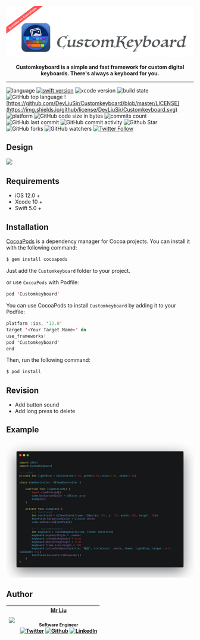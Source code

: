 ![](https://github.com/ChinaHackers/Customkeyboard/raw/master/Design/Customkeyboard.png)
<p align="center"> <b> Customkeyboard is a simple and fast framework for custom digital keyboards. There's always a keyboard for you. </b></p> 


---
![language](https://img.shields.io/badge/language-swift-orange.svg)
[![swift version](https://img.shields.io/badge/swift-5.1+-blue.svg?style=flat)](https://developer.apple.com/swift/)
![xcode version](https://img.shields.io/badge/xcode-11.2+-red.svg)
![build state](https://img.shields.io/badge/build-passing-brightgreen)
![GitHub top language](https://img.shields.io/github/languages/top/DevLiuSir/Customkeyboard?color=blueviolet)
![https://github.com/DevLiuSir/Customkeyboard/blob/master/LICENSE](https://img.shields.io/github/license/DevLiuSir/Customkeyboard.svg)
![platform](https://img.shields.io/badge/platform-ios-lightgrey.svg)
![GitHub code size in bytes](https://img.shields.io/github/languages/code-size/DevLiuSir/Customkeyboard?color=ff69b4&label=codeSize)
![commits count](https://badgen.net/github/commits/DevLiuSir/Customkeyboard)
![GitHub last commit](https://img.shields.io/github/last-commit/DevLiuSir/Customkeyboard)
![GitHub commit activity](https://img.shields.io/github/commit-activity/m/DevLiuSir/Customkeyboard)
![Github Star](https://img.shields.io/github/stars/DevLiuSir/Customkeyboard.svg?style=social&label=Star)
![GitHub forks](https://img.shields.io/github/forks/DevLiuSir/Customkeyboard?style=social)
![GitHub watchers](https://img.shields.io/github/watchers/DevLiuSir/Customkeyboard?style=social)
[![Twitter Follow](https://img.shields.io/twitter/follow/LiuChuan_.svg?style=social)](https://twitter.com/LiuChuan_)




## Design

![](https://github.com/ChinaHackers/Customkeyboard/raw/master/Design/Showcase.gif)


## Requirements
- iOS 12.0 +
- Xcode 10 +
- Swift 5.0 +

## Installation

[CocoaPods](http://cocoapods.org/) is a dependency manager for Cocoa projects. You can install it with the following command:

```swift
$ gem install cocoapods
```


Just add the `Customkeyboard` folder to your project.

or use `CocoaPods` with Podfile:

```swift
pod 'Customkeyboard'
```

You can use CocoaPods to install `Customkeyboard` by adding it to your Podfile:


```swift
platform :ios, '12.0'
target '<Your Target Name>' do
use_frameworks!
pod 'Customkeyboard'
end
```



Then, run the following command:

```swift
$ pod install
```

## Revision
-  Add button sound
-  Add long press to delete


## Example
![](https://github.com/ChinaHackers/Customkeyboard/raw/master/Design/Example.png)



## Author
| [<img src="https://avatars2.githubusercontent.com/u/11488337?s=460&v=4" width="120px;"/>](https://github.com/DevLiuSir)  |  [Mr Liu](https://github.com/DevLiuSir)<br/><br/><sub>Software Engineer</sub><br/> [![Twitter][1.1]][1] [![Github][2.1]][2] [![LinkedIn][3.1]][3] |
| :------------: | :------------: |

[1.1]: http://i.imgur.com/wWzX9uB.png (twitter icon without padding)
[2.1]: http://i.imgur.com/9I6NRUm.png (github icon without padding)
[3.1]: https://www.kingsfund.org.uk/themes/custom/kingsfund/dist/img/svg/sprite-icon-linkedin.svg (linkedin icon)

[1]: https://twitter.com/LiuChuan_
[2]: https://github.com/DevLiuSir
[3]: https://www.linkedin.com/in/chuan-liu-00359115a/




